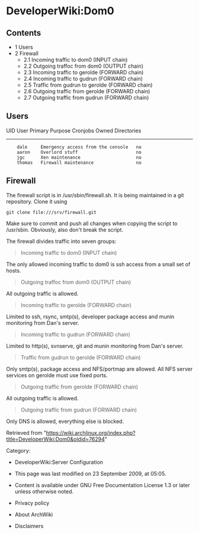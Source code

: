 DeveloperWiki:Dom0
==================

  

Contents
--------

-   1 Users
-   2 Firewall
    -   2.1 Incoming traffic to dom0 (INPUT chain)
    -   2.2 Outgoing traffoc from dom0 (OUTPUT chain)
    -   2.3 Incoming traffic to gerolde (FORWARD chain)
    -   2.4 Incoming traffic to gudrun (FORWARD chain)
    -   2.5 Traffic from gudrun to gerolde (FORWARD chain)
    -   2.6 Outgoing traffic from gerolde (FORWARD chain)
    -   2.7 Outgoing traffic from gudrun (FORWARD chain)

Users
-----

  UID   User     Primary Purpose                     Cronjobs   Owned Directories
  ----- -------- ----------------------------------- ---------- -------------------
        dale     Emergency access from the console   no         
        aaron    Overlord stuff                      no         
        jgc      Xen maintenance                     no         
        thomas   Firewall maintenance                no         

Firewall
--------

The firewall script is in /usr/sbin/firewall.sh. It is being maintained
in a git repository. Clone it using

    git clone file:///srv/firewall.git

Make sure to commit and push all changes when copying the script to
/usr/sbin. Obviously, also don't break the script.

The firewall divides traffic into seven groups:

> Incoming traffic to dom0 (INPUT chain)

The only allowed incoming traffic to dom0 is ssh access from a small set
of hosts.

> Outgoing traffoc from dom0 (OUTPUT chain)

All outgoing traffic is allowed.

> Incoming traffic to gerolde (FORWARD chain)

Limited to ssh, rsync, smtp(s), developer package access and munin
monitoring from Dan's server.

> Incoming traffic to gudrun (FORWARD chain)

Limited to http(s), svnserve, git and munin monitoring from Dan's
server.

> Traffic from gudrun to gerolde (FORWARD chain)

Only smtp(s), package access and NFS/portmap are allowed. All NFS server
services on gerolde must use fixed ports.

> Outgoing traffic from gerolde (FORWARD chain)

All outgoing traffic is allowed.

> Outgoing traffic from gudrun (FORWARD chain)

Only DNS is allowed, everything else is blocked.

Retrieved from
"https://wiki.archlinux.org/index.php?title=DeveloperWiki:Dom0&oldid=76294"

Category:

-   DeveloperWiki:Server Configuration

-   This page was last modified on 23 September 2009, at 05:05.
-   Content is available under GNU Free Documentation License 1.3 or
    later unless otherwise noted.
-   Privacy policy
-   About ArchWiki
-   Disclaimers
